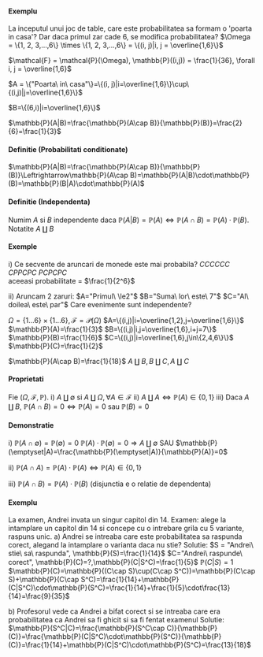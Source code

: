 #### Exemplu
La inceputul unui joc de table, care este probabilitatea sa formam o 'poarta in casa'? Dar daca primul zar cade 6, se modifica probabilitatea?
$\Omega = \{1, 2, 3,...,6\} \times \{1, 2, 3,...,6\} = \{(i, j)|i, j = \overline{1,6}\}$

$\mathcal{F} = \mathcal{P}(\Omega), \mathbb{P}((i,j)) = \frac{1}{36}, \forall i, j = \overline{1,6}$

$A = \{"Poarta\ in\ casa"\}=\{(i, j)|i=\overline{1,6}\}\cup\{(i,j)|j=\overline{1,6}\}$

$B=\{(6,i)|i=\overline{1,6}\}$

$\mathbb{P}(A|B)=\frac{\mathbb{P}(A\cap B)}{\mathbb{P}(B)}=\frac{2}{6}=\frac{1}{3}$

#### Definitie (Probabilitati conditionate)
$\mathbb{P}(A|B)=\frac{\mathbb{P}(A\cap B)}{\mathbb{P}(B)}\Leftrightarrow\mathbb{P}(A\cap B)=\mathbb{P}(A|B)\cdot\mathbb{P}(B)=\mathbb{P}(B|A)\cdot\mathbb{P}(A)$

#### Definitie (Independenta)
Numim $A$ si $B$ independente daca $\mathbb{P}(A|B)=\mathbb{P}(A)\Leftrightarrow\mathbb{P}(A\cap B)=\mathbb{P}(A)\cdot\mathbb{P}(B)$.
Notatite $A\amalg B$

#### Exemple
i) Ce secvente de aruncari de monede este mai probabila?
	$CCCCCC$
	$CPPCPC$
	$PCPCPC$    
aceeasi probabilitate = $\frac{1}{2^6}$

ii) Aruncam 2 zaruri:
	$A="Primul\ \le2"$
	$B="Suma\ lor\ este\ 7"$
	$C="Al\ doilea\ este\ par"$
Care evenimente sunt independente?

$\Omega=\{1...6\}\times\{1...6\},\mathcal{F}=\mathcal{P}(\Omega)$
$A=\{(i,j)|i=\overline{1,2},j=\overline{1,6}\}$
$\mathbb{P}(A)=\frac{1}{3}$
$B=\{(i,j)|i,j=\overline{1,6},i+j=7\}$
$\mathbb{P}(B)=\frac{1}{6}$
$C=\{(i,j)|i=\overline{1,6},j\in\{2,4,6\}\}$
$\mathbb{P}(C)=\frac{1}{2}$

$\mathbb{P}(A\cap B)=\frac{1}{18}$
$A\amalg B, B\amalg C, A\amalg C$

#### Proprietati
Fie $(\Omega,\mathcal{F},\mathbb{P})$.
i) $A\amalg\emptyset$ si $A\amalg\Omega,\forall A\in\mathcal{F}$
ii) $A\amalg A\Leftrightarrow\mathbb{P}(A)\in\{0,1\}$
iii) Daca $A\amalg B$, $\mathbb{P}(A\cap B)=0\Leftrightarrow\mathbb{P}(A)=0$ sau $\mathbb{P}(B)=0$

#### Demonstratie
i) $\mathbb{P}(A\cap\emptyset)=\mathbb{P}(\emptyset)=0$
$\mathbb{P}(A)\cdot\mathbb{P}(\emptyset)=0\Rightarrow A\amalg\emptyset$
SAU
$\mathbb{P}(\emptyset|A)=\frac{\mathbb{P}(\emptyset|A)}{\mathbb{P}(A)}=0$

ii) $\mathbb{P}(A\cap A)=\mathbb{P}(A)\cdot\mathbb{P}(A)\Leftrightarrow\mathbb{P}(A)\in\{0,1\}$

iii) $\mathbb{P}(A\cap B)=\mathbb{P}(A)\cdot\mathbb{P}(B)$ (disjunctia e o relatie de dependenta)

#### Exemplu
La examen, Andrei invata un singur capitol din 14. Examen: alege la intamplare un capitol din 14 si concepe cu o intrebare grila cu 5 variante, raspuns unic.
a) Andrei se intreaba care este probabilitatea sa raspunda corect, alegand la intamplare o varianta daca nu stie?
Solutie:
$S = "Andrei\ stie\ sa\ raspunda", \mathbb{P}(S)=\frac{1}{14}$
$C="Andrei\ raspunde\ corect", \mathbb{P}(C)=?,\mathbb{P}(C|S^C)=\frac{1}{5}$
$\mathbb{P}(C|S)=1$
$\mathbb{P}(C)=\mathbb{P}((C\cap S)\cup(C\cap S^C))=\mathbb{P}(C\cap S)+\mathbb{P}(C\cap S^C)=\frac{1}{14}+\mathbb{P}(C|S^C)\cdot\mathbb{P}(S^C)=\frac{1}{14}+\frac{1}{5}\cdot\frac{13}{14}=\frac{9}{35}$

b) Profesorul vede ca Andrei a bifat corect si se intreaba care era probabilitatea ca Andrei sa fi ghicit si sa fi fentat examenul
Solutie:
$\mathbb{P}(S^C|C)=\frac{\mathbb{P}(S^C\cap C)}{\mathbb{P}(C)}=\frac{\mathbb{P}(C|S^C)\cdot\mathbb{P}(S^C)}{\mathbb{P}(C)}=\frac{1}{14}+\mathbb{P}(C|S^C)\cdot\mathbb{P}(S^C)=\frac{13}{18}$


